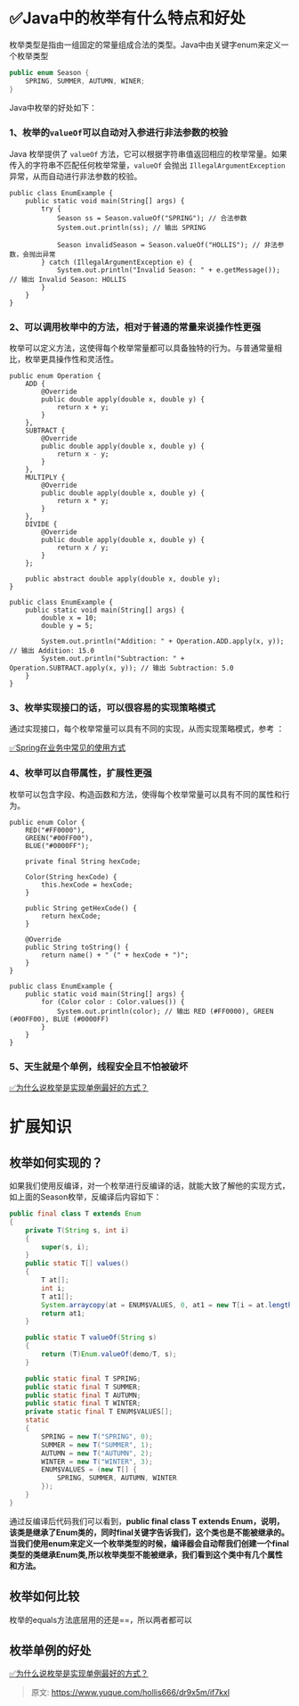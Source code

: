 # ✅Java中的枚举有什么特点和好处

枚举类型是指由一组固定的常量组成合法的类型。Java中由关键字enum来定义一个枚举类型

```java
public enum Season {
    SPRING, SUMMER, AUTUMN, WINER;
}
```

Java中枚举的好处如下：


### 1、枚举的`valueOf`可以自动对入参进行非法参数的校验


Java 枚举提供了 `valueOf` 方法，它可以根据字符串值返回相应的枚举常量。如果传入的字符串不匹配任何枚举常量，`valueOf` 会抛出 `IllegalArgumentException` 异常，从而自动进行非法参数的校验。

```
public class EnumExample {
    public static void main(String[] args) {
        try {
            Season ss = Season.valueOf("SPRING"); // 合法参数
            System.out.println(ss); // 输出 SPRING

            Season invalidSeason = Season.valueOf("HOLLIS"); // 非法参数，会抛出异常
        } catch (IllegalArgumentException e) {
            System.out.println("Invalid Season: " + e.getMessage()); // 输出 Invalid Season: HOLLIS
        }
    }
}

```


### 2、可以调用枚举中的方法，相对于普通的常量来说操作性更强

枚举可以定义方法，这使得每个枚举常量都可以具备独特的行为。与普通常量相比，枚举更具操作性和灵活性。

```
public enum Operation {
    ADD {
        @Override
        public double apply(double x, double y) {
            return x + y;
        }
    },
    SUBTRACT {
        @Override
        public double apply(double x, double y) {
            return x - y;
        }
    },
    MULTIPLY {
        @Override
        public double apply(double x, double y) {
            return x * y;
        }
    },
    DIVIDE {
        @Override
        public double apply(double x, double y) {
            return x / y;
        }
    };

    public abstract double apply(double x, double y);
}

public class EnumExample {
    public static void main(String[] args) {
        double x = 10;
        double y = 5;

        System.out.println("Addition: " + Operation.ADD.apply(x, y)); // 输出 Addition: 15.0
        System.out.println("Subtraction: " + Operation.SUBTRACT.apply(x, y)); // 输出 Subtraction: 5.0
    }
}

```


### 3、枚举实现接口的话，可以很容易的实现策略模式

通过实现接口，每个枚举常量可以具有不同的实现，从而实现策略模式，参考 ：

[✅Spring在业务中常见的使用方式](https://www.yuque.com/hollis666/dr9x5m/xn5f5v?view=doc_embed)



### 4、枚举可以自带属性，扩展性更强

枚举可以包含字段、构造函数和方法，使得每个枚举常量可以具有不同的属性和行为。

```
public enum Color {
    RED("#FF0000"),
    GREEN("#00FF00"),
    BLUE("#0000FF");

    private final String hexCode;

    Color(String hexCode) {
        this.hexCode = hexCode;
    }

    public String getHexCode() {
        return hexCode;
    }

    @Override
    public String toString() {
        return name() + " (" + hexCode + ")";
    }
}

public class EnumExample {
    public static void main(String[] args) {
        for (Color color : Color.values()) {
            System.out.println(color); // 输出 RED (#FF0000), GREEN (#00FF00), BLUE (#0000FF)
        }
    }
}

```


### 5、天生就是个单例，线程安全且不怕被破坏

[✅为什么说枚举是实现单例最好的方式？](https://www.yuque.com/hollis666/dr9x5m/dt4dp5iq77akg00u?view=doc_embed)




# 扩展知识

## 枚举如何实现的？

如果我们使用反编译，对一个枚举进行反编译的话，就能大致了解他的实现方式，如上面的Season枚举，反编译后内容如下：

```java
public final class T extends Enum
{
    private T(String s, int i)
    {
        super(s, i);
    }
    public static T[] values()
    {
        T at[];
        int i;
        T at1[];
        System.arraycopy(at = ENUM$VALUES, 0, at1 = new T[i = at.length], 0, i);
        return at1;
    }

    public static T valueOf(String s)
    {
        return (T)Enum.valueOf(demo/T, s);
    }

    public static final T SPRING;
    public static final T SUMMER;
    public static final T AUTUMN;
    public static final T WINTER;
    private static final T ENUM$VALUES[];
    static
    {
        SPRING = new T("SPRING", 0);
        SUMMER = new T("SUMMER", 1);
        AUTUMN = new T("AUTUMN", 2);
        WINTER = new T("WINTER", 3);
        ENUM$VALUES = (new T[] {
            SPRING, SUMMER, AUTUMN, WINTER
        });
    }
}
```

通过反编译后代码我们可以看到，**public final class T extends Enum，说明，该类是继承了Enum类的，同时final关键字告诉我们，这个类也是不能被继承的。当我们使用enum来定义一个枚举类型的时候，编译器会自动帮我们创建一个final类型的类继承Enum类,所以枚举类型不能被继承，我们看到这个类中有几个属性和方法。**


## 枚举如何比较
枚举的equals方法底层用的还是==，所以两者都可以


## 枚举单例的好处

[✅为什么说枚举是实现单例最好的方式？](https://www.yuque.com/hollis666/dr9x5m/dt4dp5iq77akg00u?view=doc_embed)



> 原文: <https://www.yuque.com/hollis666/dr9x5m/if7kxl>